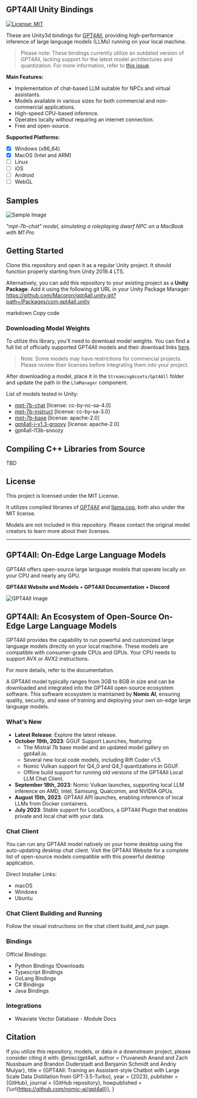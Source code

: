 ## GPT4All Unity Bindings

[![License: MIT](https://img.shields.io/badge/license-MIT-blue.svg)](https://opensource.org/licenses/MIT) 

These are Unity3d bindings for [GPT4All](https://github.com/nomic-ai/gpt4all), providing high-performance inference of large language models (LLMs) running on your local machine.

> Please note: These bindings currently utilize an outdated version of GPT4All, lacking support for the latest model architectures and quantization. For more information, refer to [this issue](https://github.com/Macoron/gpt4all.unity/issues/11).

**Main Features:**
- Implementation of chat-based LLM suitable for NPCs and virtual assistants.
- Models available in various sizes for both commercial and non-commercial applications.
- High-speed CPU-based inference.
- Operates locally without requiring an internet connection.
- Free and open-source.

**Supported Platforms:**
- [x] Windows (x86_64)
- [x] MacOS (Intel and ARM)
- [ ] Linux
- [ ] iOS
- [ ] Android
- [ ] WebGL

## Samples

![Sample Image](https://github.com/Macoron/gpt4all.unity/assets/6161335/1c0540d0-a169-4d88-8661-35ec0681ff5b)

*"mpt-7b-chat" model, simulating a roleplaying dwarf NPC on a MacBook with M1 Pro*

## Getting Started
Clone this repository and open it as a regular Unity project. It should function properly starting from Unity 2019.4 LTS.

Alternatively, you can add this repository to your existing project as a **Unity Package**. Add it using the following git URL in your Unity Package Manager:
https://github.com/Macoron/gpt4all.unity.git?path=/Packages/com.gpt4all.unity

markdown
Copy code
### Downloading Model Weights

To utilize this library, you'll need to download model weights. You can find a full list of officially supported GPT4All models and their download links [here](https://github.com/nomic-ai/gpt4all/tree/main/gpt4all-chat#manual-download-of-models).

> Note: Some models may have restrictions for commercial projects. Please review their licenses before integrating them into your project.

After downloading a model, place it in the `StreamingAssets/Gpt4All` folder and update the path in the `LlmManager` component.

List of models tested in Unity:
- [mpt-7b-chat](https://huggingface.co/macoron/ggml-mpt-7b-chat) [license: cc-by-nc-sa-4.0]
- [mpt-7b-instruct](https://huggingface.co/macoron/ggml-mpt-7b-instruct) [license: cc-by-sa-3.0]
- [mpt-7b-base](https://huggingface.co/macoron/ggml-mpt-7b-base) [license: apache-2.0]
- [gpt4all-j-v1.3-groovy](https://huggingface.co/macoron/ggml-gpt4all-j-v1.3-groovy) [license: apache-2.0]
- gpt4all-l13b-snoozy

## Compiling C++ Libraries from Source
TBD

## License
This project is licensed under the MIT License.

It utilizes compiled libraries of [GPT4All](https://github.com/nomic-ai/gpt4all/tree/main) and [llama.cpp](https://github.com/ggerganov/llama.cpp), both also under the MIT license.

Models are not included in this repository. Please contact the original model creators to learn more about their licenses.

---

## GPT4All: On-Edge Large Language Models

GPT4All offers open-source large language models that operate locally on your CPU and nearly any GPU.

**GPT4All Website and Models** • **GPT4All Documentation** • **Discord**

![GPT4All Image](https://placekitten.com/200/300)

## GPT4All: An Ecosystem of Open-Source On-Edge Large Language Models

GPT4All provides the capability to run powerful and customized large language models directly on your local machine. These models are compatible with consumer-grade CPUs and GPUs. Your CPU needs to support AVX or AVX2 instructions.

For more details, refer to the documentation.

A GPT4All model typically ranges from 3GB to 8GB in size and can be downloaded and integrated into the GPT4All open-source ecosystem software. This software ecosystem is maintained by **Nomic AI**, ensuring quality, security, and ease of training and deploying your own on-edge large language models.

### What's New

- **Latest Release**: Explore the latest release.
- **October 19th, 2023**: GGUF Support Launches, featuring:
    - The Mistral 7b base model and an updated model gallery on gpt4all.io.
    - Several new local code models, including Rift Coder v1.5.
    - Nomic Vulkan support for Q4\_0 and Q4\_1 quantizations in GGUF.
    - Offline build support for running old versions of the GPT4All Local LLM Chat Client.
- **September 18th, 2023**: Nomic Vulkan launches, supporting local LLM inference on AMD, Intel, Samsung, Qualcomm, and NVIDIA GPUs.
- **August 15th, 2023**: GPT4All API launches, enabling inference of local LLMs from Docker containers.
- **July 2023**: Stable support for LocalDocs, a GPT4All Plugin that enables private and local chat with your data.

### Chat Client

You can run any GPT4All model natively on your home desktop using the auto-updating desktop chat client. Visit the GPT4All Website for a complete list of open-source models compatible with this powerful desktop application.

Direct Installer Links:
- macOS
- Windows
- Ubuntu

### Chat Client Building and Running

Follow the visual instructions on the chat client build_and_run page.

### Bindings

Official Bindings:
- Python Bindings !Downloads
- Typescript Bindings
- GoLang Bindings
- C# Bindings
- Java Bindings

### Integrations

- Weaviate Vector Database - Module Docs

## Citation

If you utilize this repository, models, or data in a downstream project, please consider citing it with:
@misc{gpt4all,
author = {Yuvanesh Anand and Zach Nussbaum and Brandon Duderstadt and Benjamin Schmidt and Andriy Mulyar},
title = {GPT4All: Training an Assistant-style Chatbot with Large Scale Data Distillation from GPT-3.5-Turbo},
year = {2023},
publisher = {GitHub},
journal = {GitHub repository},
howpublished = {\url{https://github.com/nomic-ai/gpt4all}},
}
